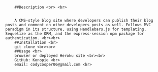         
        
        ##Description <br> <br>
        
        
        A CMS-style blog site where developers can publish their blog posts and comment on other developers posts as well. Follows MVC paradigm in its structure, using Handlebars.js for templating, Sequelize as the ORM, and the express-session npm package for authentication. <br><br>
        ##Installation <br>
        git clone <br><br>
        ##Usage <br>
        browser or deployed Heroku site <br><br>
        GitHub: Konopie <br>
        email: codycooper06@gmail.com <br>
